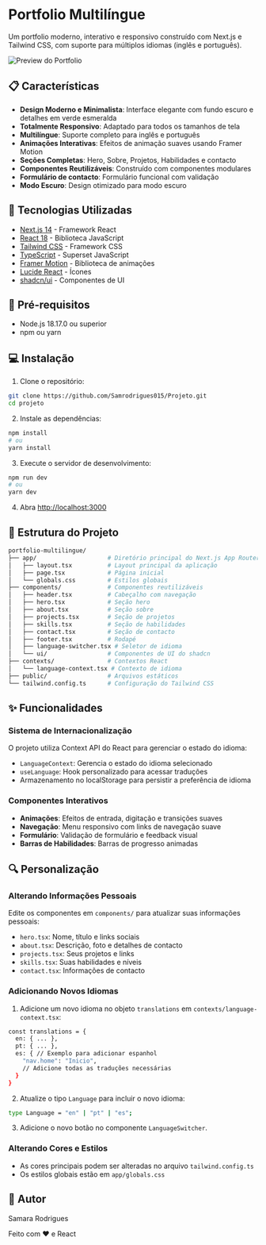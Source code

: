 # Portfolio Multilíngue

Um portfolio moderno, interativo e responsivo construído com Next.js e Tailwind CSS, com suporte para múltiplos idiomas (inglês e português).

![Preview do Portfolio](https://via.placeholder.com/800x400?text=Portfolio+Preview)

## 📋 Características

- **Design Moderno e Minimalista**: Interface elegante com fundo escuro e detalhes em verde esmeralda
- **Totalmente Responsivo**: Adaptado para todos os tamanhos de tela
- **Multilíngue**: Suporte completo para inglês e português
- **Animações Interativas**: Efeitos de animação suaves usando Framer Motion
- **Seções Completas**: Hero, Sobre, Projetos, Habilidades e contacto
- **Componentes Reutilizáveis**: Construído com componentes modulares
- **Formulário de contacto**: Formulário funcional com validação
- **Modo Escuro**: Design otimizado para modo escuro

## 🚀 Tecnologias Utilizadas

- [Next.js 14](https://nextjs.org/) - Framework React
- [React 18](https://reactjs.org/) - Biblioteca JavaScript
- [Tailwind CSS](https://tailwindcss.com/) - Framework CSS
- [TypeScript](https://www.typescriptlang.org/) - Superset JavaScript
- [Framer Motion](https://www.framer.com/motion/) - Biblioteca de animações
- [Lucide React](https://lucide.dev/) - Ícones
- [shadcn/ui](https://ui.shadcn.com/) - Componentes de UI

## 🔧 Pré-requisitos

- Node.js 18.17.0 ou superior
- npm ou yarn

## 💻 Instalação

1. Clone o repositório:

```bash
git clone https://github.com/Samrodrigues015/Projeto.git
cd projeto
```

2. Instale as dependências:

```bash
npm install
# ou
yarn install
```

3. Execute o servidor de desenvolvimento:

```bash
npm run dev
# ou
yarn dev
```

4. Abra [http://localhost:3000](http://localhost:3000)

## 📁 Estrutura do Projeto

```bash
portfolio-multilingue/
├── app/                    # Diretório principal do Next.js App Router
│   ├── layout.tsx          # Layout principal da aplicação
│   ├── page.tsx            # Página inicial
│   └── globals.css         # Estilos globais
├── components/             # Componentes reutilizáveis
│   ├── header.tsx          # Cabeçalho com navegação
│   ├── hero.tsx            # Seção hero
│   ├── about.tsx           # Seção sobre
│   ├── projects.tsx        # Seção de projetos
│   ├── skills.tsx          # Seção de habilidades
│   ├── contact.tsx         # Seção de contacto
│   ├── footer.tsx          # Rodapé
│   ├── language-switcher.tsx # Seletor de idioma
│   └── ui/                 # Componentes de UI do shadcn
├── contexts/               # Contextos React
│   └── language-context.tsx # Contexto de idioma
├── public/                 # Arquivos estáticos
└── tailwind.config.ts      # Configuração do Tailwind CSS
```

## ✨ Funcionalidades

### Sistema de Internacionalização

O projeto utiliza Context API do React para gerenciar o estado do idioma:

- `LanguageContext`: Gerencia o estado do idioma selecionado
- `useLanguage`: Hook personalizado para acessar traduções
- Armazenamento no localStorage para persistir a preferência de idioma

### Componentes Interativos

- **Animações**: Efeitos de entrada, digitação e transições suaves
- **Navegação**: Menu responsivo com links de navegação suave
- **Formulário**: Validação de formulário e feedback visual
- **Barras de Habilidades**: Barras de progresso animadas

## 🔍 Personalização

### Alterando Informações Pessoais

Edite os componentes em `components/` para atualizar suas informações pessoais:

- `hero.tsx`: Nome, título e links sociais
- `about.tsx`: Descrição, foto e detalhes de contacto
- `projects.tsx`: Seus projetos e links
- `skills.tsx`: Suas habilidades e níveis
- `contact.tsx`: Informações de contacto

### Adicionando Novos Idiomas

1. Adicione um novo idioma no objeto `translations` em `contexts/language-context.tsx`:

```bash
const translations = {
  en: { ... },
  pt: { ... },
  es: { // Exemplo para adicionar espanhol
    "nav.home": "Inicio",
    // Adicione todas as traduções necessárias
  }
}
```

2. Atualize o tipo `Language` para incluir o novo idioma:

```bash
type Language = "en" | "pt" | "es";
```

3. Adicione o novo botão no componente `LanguageSwitcher`.

### Alterando Cores e Estilos

- As cores principais podem ser alteradas no arquivo `tailwind.config.ts`
- Os estilos globais estão em `app/globals.css`

## 👤 Autor

Samara Rodrigues

Feito com ❤️ e React
